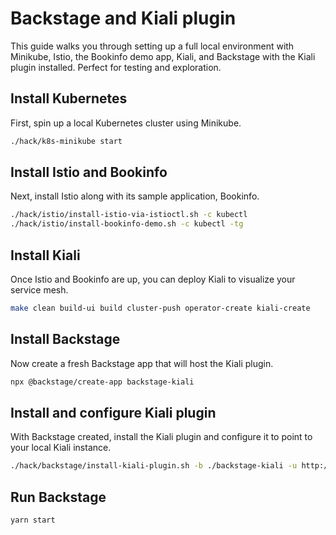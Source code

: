 # Backstage and Kiali plugin

This guide walks you through setting up a full local environment with Minikube, Istio, the Bookinfo demo app, Kiali, and Backstage with the Kiali plugin installed. Perfect for testing and exploration.

## Install Kubernetes

First, spin up a local Kubernetes cluster using Minikube.

```bash
./hack/k8s-minikube start
```

## Install Istio and Bookinfo

Next, install Istio along with its sample application, Bookinfo.


```bash
./hack/istio/install-istio-via-istioctl.sh -c kubectl
./hack/istio/install-bookinfo-demo.sh -c kubectl -tg
```

## Install Kiali

Once Istio and Bookinfo are up, you can deploy Kiali to visualize your service mesh.

```bash
make clean build-ui build cluster-push operator-create kiali-create
```

## Install Backstage

Now create a fresh Backstage app that will host the Kiali plugin.

```bash
npx @backstage/create-app backstage-kiali
```

## Install and configure Kiali plugin

With Backstage created, install the Kiali plugin and configure it to point to your local Kiali instance.

```bash
./hack/backstage/install-kiali-plugin.sh -b ./backstage-kiali -u http://localhost:20001/kiali/
```

## Run Backstage

```bash
yarn start
```
